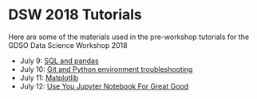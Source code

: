 # DSW 2018 Tutorials
Here are some of the materials used in the pre-workshop tutorials for the GDSO Data Science Workshop 2018

* July 9: [SQL and pandas](sql-pandas)
* July 10: [Git and Python environment troubleshooting](git) 
* July 11: [Matplotlib](matplotlib)
* July 12: [Use You Jupyter Notebook For Great Good](JupyterNotebookForGreatGood)
